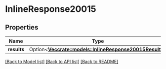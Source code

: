 # InlineResponse20015

## Properties

Name | Type | Description | Notes
------------ | ------------- | ------------- | -------------
**results** | Option<[**Vec<crate::models::InlineResponse20015Results>**](inline_response_200_15_results.md)> |  | [optional]

[[Back to Model list]](../README.md#documentation-for-models) [[Back to API list]](../README.md#documentation-for-api-endpoints) [[Back to README]](../README.md)


